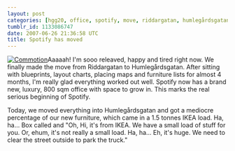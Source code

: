 ```yaml
---
layout: post
categories: [hgg20, office, spotify, move, riddargatan, humlegårdsgatan]
tumblr_id: 1133086747
date: 2007-06-26 21:36:58 UTC
title: Spotify has moved
---
```


<a href="http://www.flickr.com/photos/rsms/633639759"><img src="http://farm2.static.flickr.com/1195/633639759_425f9823f9_m.jpg" alt="Commotion" class="alignright" /></a>Aaaaah! I'm sooo releaved, happy and tired right now. We finally made the move from Riddargatan to Humlegårdsgatan. After sitting with blueprints, layout charts, placing maps and furniture lists for almost 4 months, I'm really glad everything worked out well. Spotify now has a brand new, luxury, 800 sqm office with space to grow in. This marks the real serious beginning of Spotify.

Today, we moved everything into Humlegårdsgatan and got a mediocre percentage of our new furniture, which came in a 1.5 tonnes IKEA load. Ha, ha... Box called and "Oh, Hi, it's from IKEA. We have a small load of stuff for you. Or, ehum, it's not really a small load. Ha, ha... Eh, it's huge. We need to clear the street outside to park the truck."
